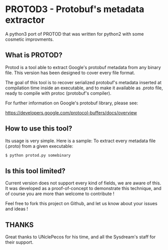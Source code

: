 # PROTOD3 - Protobuf's metadata extractor

A python3 port of PROTOD that was written for python2 with some cosmetic improvments.


## What is PROTOD?

Protod is a tool able to extract Google's protobuf metadata from any binary
file. This version has been designed to cover every file format.

The goal of this tool is to recover serialized protobuf's metadata inserted
at compilation time inside an executable, and to make it available as .proto
file, ready to compile with protoc (protobuf's compiler).

For further information on Google's protobuf library, please see:

https://developers.google.com/protocol-buffers/docs/overview


## How to use this tool?

Its usage is very simple. Here is a sample:
To extract every metadata file (.proto) from a given executable:
```bash
$ python protod.py somebinary
```

## Is this tool limited?

Current version does not support every kind of fields, we are aware of this.
It was developed as a proof-of-concept to demonstrate this technique, and of
course you are more than welcome to contribute !

Feel free to fork this project on Github, and let us know about your issues
and ideas !


## THANKS

Great thanks to UNclePecos for his time, and all the Sysdream's staff for
their support.
